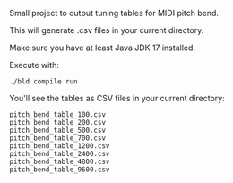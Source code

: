 Small project to output tuning tables for MIDI pitch bend.

This will generate .csv files in your current directory.

Make sure you have at least Java JDK 17 installed.

Execute with:

```shell
./bld compile run
```

You'll see the tables as CSV files in your current directory:

```
pitch_bend_table_100.csv
pitch_bend_table_200.csv
pitch_bend_table_500.csv
pitch_bend_table_700.csv
pitch_bend_table_1200.csv
pitch_bend_table_2400.csv
pitch_bend_table_4800.csv
pitch_bend_table_9600.csv
```